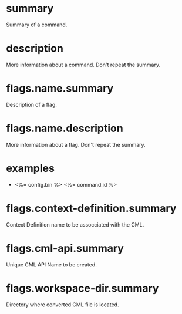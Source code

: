 # summary

Summary of a command.

# description

More information about a command. Don't repeat the summary.

# flags.name.summary

Description of a flag.

# flags.name.description

More information about a flag. Don't repeat the summary.

# examples

- <%= config.bin %> <%= command.id %>

# flags.context-definition.summary

Context Definition name to be assocciated with the CML.

# flags.cml-api.summary

Unique CML API Name to be created.

# flags.workspace-dir.summary

Directory where converted CML file is located.
